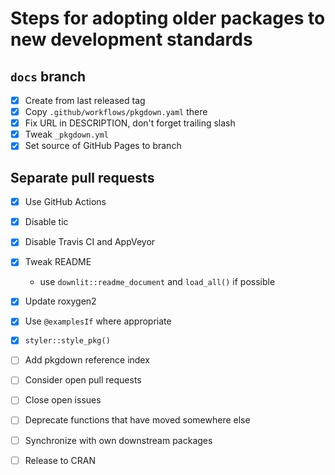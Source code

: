 # Steps for adopting older packages to new development standards

## `docs` branch

- [x] Create from last released tag
- [x] Copy `.github/workflows/pkgdown.yaml` there
- [x] Fix URL in DESCRIPTION, don't forget trailing slash
- [x] Tweak `_pkgdown.yml`
- [x] Set source of GitHub Pages to branch

## Separate pull requests

- [x] Use GitHub Actions
- [x] Disable tic
- [x] Disable Travis CI and AppVeyor
- [x] Tweak README

    - use `downlit::readme_document` and `load_all()` if possible

- [x] Update roxygen2
- [x] Use `@examplesIf` where appropriate
- [x] `styler::style_pkg()`
- [ ] Add pkgdown reference index
- [ ] Consider open pull requests
- [ ] Close open issues
- [ ] Deprecate functions that have moved somewhere else
- [ ] Synchronize with own downstream packages
- [ ] Release to CRAN

